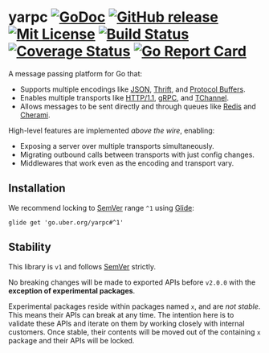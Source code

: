 # yarpc [![GoDoc][doc-img]][doc] [![GitHub release][release-img]][release] [![Mit License][mit-img]][mit] [![Build Status][ci-img]][ci] [![Coverage Status][cov-img]][cov] [![Go Report Card][report-card-img]][report-card]

A message passing platform for Go that:

* Supports multiple encodings like [JSON](http://www.json.org/), [Thrift](https://thrift.apache.org/), and [Protocol Buffers](https://developers.google.com/protocol-buffers/).
* Enables multiple transports like [HTTP/1.1](https://www.w3.org/Protocols/rfc2616/rfc2616.html), [gRPC](https://grpc.io/), and [TChannel](https://github.com/uber/tchannel).
* Allows messages to be sent directly and through queues like [Redis](https://redis.io/) and [Cherami](https://eng.uber.com/cherami/).

High-level features are implemented *above the wire*, enabling:

* Exposing a server over multiple transports simultaneously.
* Migrating outbound calls between transports with just config changes.
* Middlewares that work even as the encoding and transport vary.

## Installation

We recommend locking to [SemVer](http://semver.org/) range `^1` using [Glide](https://github.com/Masterminds/glide):

```
glide get 'go.uber.org/yarpc#^1'
```

## Stability

This library is `v1` and follows [SemVer](http://semver.org/) strictly.

No breaking changes will be made to exported APIs before `v2.0.0` with the
**exception of experimental packages**.

Experimental packages reside within packages named `x`, and are *not stable*. This means their
APIs can break at any time. The intention here is to validate these APIs and iterate on them
by working closely with internal customers. Once stable, their contents will be moved out of
the containing `x` package and their APIs will be locked.

[doc-img]: http://img.shields.io/badge/GoDoc-Reference-blue.svg
[doc]: https://godoc.org/go.uber.org/yarpc

[release-img]: https://img.shields.io/github/release/yarpc/yarpc-go.svg
[release]: https://github.com/yarpc/yarpc-go/releases

[mit-img]: http://img.shields.io/badge/License-MIT-blue.svg
[mit]: https://github.com/yarpc/yarpc-go/blob/dev/LICENSE

[ci-img]: https://img.shields.io/travis/yarpc/yarpc-go/master.svg
[ci]: https://travis-ci.org/yarpc/yarpc-go/branches

[cov-img]: https://codecov.io/gh/yarpc/yarpc-go/branch/dev/graph/badge.svg
[cov]: https://codecov.io/gh/yarpc/yarpc-go/branch/dev

[report-card-img]: https://goreportcard.com/badge/go.uber.org/yarpc
[report-card]: https://goreportcard.com/report/go.uber.org/yarpc
